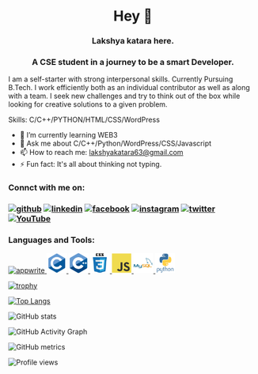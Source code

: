 <h1 align="center">Hey 👋</h1>
<h3 align="center">Lakshya katara here.</h3>
<h3 align="center"> A CSE student in a journey to be a smart Developer.</h3>
I am a self-starter with strong interpersonal skills. Currently Pursuing B.Tech. I work efficiently both as an individual contributor as well as along with a team. I seek new challenges and try to think out of the box while looking for creative solutions to a given problem.

Skills: C/C++/PYTHON/HTML/CSS/WordPress

- 🌱 I’m currently learning WEB3 
- 💬 Ask me about C/C++/Python/WordPress/CSS/Javascript 
- 📫 How to reach me: lakshyakatara63@gmail.com 
- ⚡ Fun fact: It's all about thinking not typing. 


<h3>Connct with me on:<h3/>
  
[<img src='https://cdn.jsdelivr.net/npm/simple-icons@3.0.1/icons/github.svg' alt='github' height='40'>](https://github.com/https://github.com/Lakshya1401)  [<img src='https://cdn.jsdelivr.net/npm/simple-icons@3.0.1/icons/linkedin.svg' alt='linkedin' height='40'>](https://www.linkedin.com/in/https://www.linkedin.com/in/lakshya-katara-57a9711b0//)  [<img src='https://cdn.jsdelivr.net/npm/simple-icons@3.0.1/icons/facebook.svg' alt='facebook' height='40'>](https://www.facebook.com/https://www.facebook.com/profile.php?id=100011795730292)  [<img src='https://cdn.jsdelivr.net/npm/simple-icons@3.0.1/icons/instagram.svg' alt='instagram' height='40'>](https://www.instagram.com/https://www.instagram.com/lakshya_katara_/?hl=en/)  [<img src='https://cdn.jsdelivr.net/npm/simple-icons@3.0.1/icons/twitter.svg' alt='twitter' height='40'>](https://twitter.com/https://twitter.com/KataraLakshya)  [<img src='https://cdn.jsdelivr.net/npm/simple-icons@3.0.1/icons/youtube.svg' alt='YouTube' height='40'>](https://www.youtube.com/channel/https://www.youtube.com/channel/UClYXi6dZrF-J07dmYfQZqmg)  

<h3 align="left">Languages and Tools:</h3>
<p align="left"> <a href="https://appwrite.io" target="_blank"> <img src="https://www.vectorlogo.zone/logos/appwriteio/appwriteio-icon.svg" alt="appwrite" width="40" height="40"/> </a> <a href="https://www.cprogramming.com/" target="_blank"> <img src="https://raw.githubusercontent.com/devicons/devicon/master/icons/c/c-original.svg" alt="c" width="40" height="40"/> </a> <a href="https://www.w3schools.com/cpp/" target="_blank"> <img src="https://raw.githubusercontent.com/devicons/devicon/master/icons/cplusplus/cplusplus-original.svg" alt="cplusplus" width="40" height="40"/> </a><a href="https://www.w3schools.com/css/" target="_blank"> <img src="https://raw.githubusercontent.com/devicons/devicon/master/icons/css3/css3-original-wordmark.svg" alt="css3" width="40" height="40"/> </a> <a href="https://developer.mozilla.org/en-US/docs/Web/JavaScript" target="_blank"> <img src="https://raw.githubusercontent.com/devicons/devicon/master/icons/javascript/javascript-original.svg" alt="javascript" width="40" height="40"/> </a> <a href="https://www.mysql.com/" target="_blank"> <img src="https://raw.githubusercontent.com/devicons/devicon/master/icons/mysql/mysql-original-wordmark.svg" alt="mysql" width="40" height="40"/> </a> <a href="https://www.python.org/" target="_blank"> <img src="https://raw.githubusercontent.com/devicons/devicon/master/icons/python/python-original-wordmark.svg" alt="python" width="40" height="40"/> </a> 

[![trophy](https://github-profile-trophy.vercel.app/?username=Lakshya1401)](https://github.com/ryo-ma/github-profile-trophy)

[![Top Langs](https://github-readme-stats.vercel.app/api/top-langs/?username=Lakshya1401)](https://github.com/anuraghazra/github-readme-stats)

![GitHub stats](https://github-readme-stats.vercel.app/api?username=Lakshya1401&show_icons=true)  

![GitHub Activity Graph](https://activity-graph.herokuapp.com/graph?username=Lakshya1401)  

![GitHub metrics](https://metrics.lecoq.io/Lakshya1401)  

![Profile views](https://gpvc.arturio.dev/Lakshya1401)  
